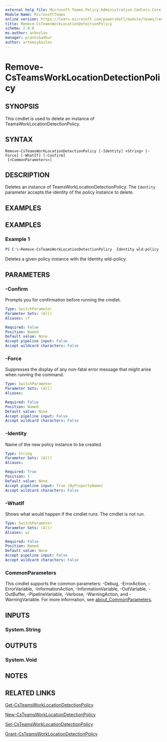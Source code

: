 ```yaml
---
external help file: Microsoft.Teams.Policy.Administration.Cmdlets.Core.dll-Help.xml
Module Name: MicrosoftTeams
online version: https://learn.microsoft.com/powershell/module/teams/remove-csteamsworklocationdetectionpolicy
title: Remove-CsTeamsWorkLocationDetectionPolicy
schema: 2.0.0
ms.author: arkozlov
manager: prashibadkur
author: artemiykozlov
---
```


# Remove-CsTeamsWorkLocationDetectionPolicy

## SYNOPSIS
This cmdlet is used to delete an instance of TeamsWorkLocationDetectionPolicy.

## SYNTAX

```
Remove-CsTeamsWorkLocationDetectionPolicy [-Identity] <String> [-Force] [-WhatIf] [-Confirm]
 [<CommonParameters>]
```

## DESCRIPTION
Deletes an instance of TeamsWorkLocationDetectionPolicy. The `Identity` parameter accepts the identity of the policy instance to delete.

## EXAMPLES

## EXAMPLES

### Example 1
```powershell
PS C:\>Remove-CsTeamsWorkLocationDetectionPolicy -Identity wld-policy
```

Deletes a given policy instance with the Identity wld-policy.

## PARAMETERS

### -Confirm
Prompts you for confirmation before running the cmdlet.

```yaml
Type: SwitchParameter
Parameter Sets: (All)
Aliases: cf

Required: False
Position: Named
Default value: None
Accept pipeline input: False
Accept wildcard characters: False
```

### -Force
Suppresses the display of any non-fatal error message that might arise when running the command.

```yaml
Type: SwitchParameter
Parameter Sets: (All)
Aliases:

Required: False
Position: Named
Default value: None
Accept pipeline input: False
Accept wildcard characters: False
```

### -Identity
Name of the new policy instance to be created.

```yaml
Type: String
Parameter Sets: (All)
Aliases:

Required: True
Position: 1
Default value: None
Accept pipeline input: True (ByPropertyName)
Accept wildcard characters: False
```

### -WhatIf
Shows what would happen if the cmdlet runs.
The cmdlet is not run.

```yaml
Type: SwitchParameter
Parameter Sets: (All)
Aliases: wi

Required: False
Position: Named
Default value: None
Accept pipeline input: False
Accept wildcard characters: False
```

### CommonParameters
This cmdlet supports the common parameters: -Debug, -ErrorAction, -ErrorVariable, -InformationAction, -InformationVariable, -OutVariable, -OutBuffer, -PipelineVariable, -Verbose, -WarningAction, and -WarningVariable. For more information, see [about_CommonParameters](http://go.microsoft.com/fwlink/?LinkID=113216).

## INPUTS

### System.String

## OUTPUTS

### System.Void

## NOTES

## RELATED LINKS
[Get-CsTeamsWorkLocationDetectionPolicy](https://learn.microsoft.com/powershell/module/teams/get-csteamsworklocationdetectionpolicy)

[New-CsTeamsWorkLocationDetectionPolicy](https://learn.microsoft.com/powershell/module/teams/new-csteamsworklocationdetectionpolicy)

[Set-CsTeamsWorkLocationDetectionPolicy](https://learn.microsoft.com/powershell/module/teams/set-csteamsworklocationdetectionpolicy)

[Grant-CsTeamsWorkLocationDetectionPolicy](https://learn.microsoft.com/powershell/module/teams/grant-csteamsworklocationdetectionpolicy)
